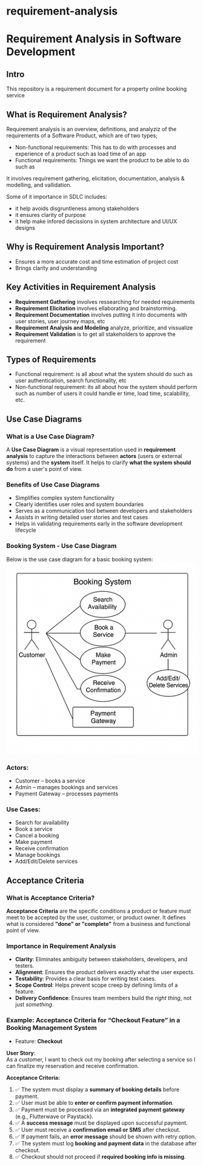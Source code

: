 # requirement-analysis
# Requirement Analysis in Software Development

## Intro
This repository is a requirement document for a property online booking service

## What is Requirement Analysis?
Requirement analysis is an overview, definitions, and analyziz of the requirements of a Software Product, which are of two types;
- Non-functional requirements: This has to do with processes and experience of a product such as load time of an app
- Functional requirements: Things we want the product to be able to do such as 

It involves requirement gathering, elicitation, documentation, analysis & modelling, and vallidation.

Some of it importance in SDLC includes: 
- it help avoids disgruntleness among stakeholders
- it ensures clarity of purpose
- it help make infored decissions in system architecture and UI/UX designs

## Why is Requirement Analysis Important?
- Ensures a more accurate cost and time estimation of project cost
- Brings clarity and understanding

## Key Activities in Requirement Analysis
- **Requirement Gathering** involves ressearching for needed requirements
- **Requirement Elicitation**  involves ellaborating and brainstorming.
- **Requirement Documentation** involves putting it into documents with user stories, user journey maps, etc
- **Requirement Analysis and Modeling** analyze, prioritize, and vissualize
- **Requirement Validation** is to get all stakeholders to approve the requirement

## Types of Requirements
- Functional requirement: is all about what the system should do such as user authentication, search functionality, etc 
- Non-functional requirement: its all about how the system should perform such as number of users it could handle er time, load time, scalability, etc. 

## Use Case Diagrams

### What is a Use Case Diagram?
A **Use Case Diagram** is a visual representation used in **requirement analysis** to capture the interactions between **actors** (users or external systems) and the **system** itself. It helps to clarify **what the system should do** from a user's point of view.

### Benefits of Use Case Diagrams
- Simplifies complex system functionality
- Clearly identifies user roles and system boundaries
- Serves as a communication tool between developers and stakeholders
- Assists in writing detailed user stories and test cases
- Helps in validating requirements early in the software development lifecycle

### Booking System - Use Case Diagram

Below is the use case diagram for a basic booking system:
![Use Case Diagram](./alx-booking-uc.png)

### Actors:
- Customer – books a service
- Admin – manages bookings and services
- Payment Gateway – processes payments

### Use Cases:
- Search for availability
- Book a service
- Cancel a booking
- Make payment
- Receive confirmation
- Manage bookings
- Add/Edit/Delete services

## Acceptance Criteria

### What is Acceptance Criteria?

**Acceptance Criteria** are the specific conditions a product or feature must meet to be accepted by the user, customer, or product owner. It defines what is considered **"done" or "complete"** from a business and functional point of view.

### Importance in Requirement Analysis

- **Clarity**: Eliminates ambiguity between stakeholders, developers, and testers.
- **Alignment**: Ensures the product delivers exactly what the user expects.
- **Testability**: Provides a clear basis for writing test cases.
- **Scope Control**: Helps prevent scope creep by defining limits of a feature.
- **Delivery Confidence**: Ensures team members build the *right thing*, not just *something*.

### Example: Acceptance Criteria for “Checkout Feature” in a Booking Management System

- Feature: **Checkout**

**User Story**:  
As a customer, I want to check out my booking after selecting a service so I can finalize my reservation and receive confirmation.

**Acceptance Criteria:**

1. ✅ The system must display a **summary of booking details** before payment.
2. ✅ User must be able to **enter or confirm payment information**.
3. ✅ Payment must be processed via an **integrated payment gateway** (e.g., Flutterwave or Paystack).
4. ✅ A **success message** must be displayed upon successful payment.
5. ✅ User must receive a **confirmation email or SMS** after checkout.
6. ✅ If payment fails, an **error message** should be shown with retry option.
7. ✅ The system must log **booking and payment data** in the database after checkout.
8. ✅ Checkout should not proceed if **required booking info is missing**.



